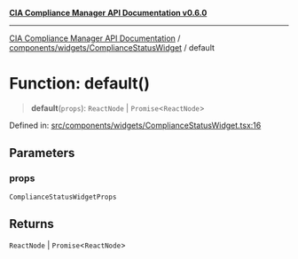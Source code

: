 [**CIA Compliance Manager API Documentation v0.6.0**](../../../../README.md)

***

[CIA Compliance Manager API Documentation](../../../../modules.md) / [components/widgets/ComplianceStatusWidget](../README.md) / default

# Function: default()

> **default**(`props`): `ReactNode` \| `Promise`\<`ReactNode`\>

Defined in: [src/components/widgets/ComplianceStatusWidget.tsx:16](https://github.com/Hack23/cia-compliance-manager/blob/32fe683007dd7fe1aa6b244d2353e60fab4f51de/src/components/widgets/ComplianceStatusWidget.tsx#L16)

## Parameters

### props

`ComplianceStatusWidgetProps`

## Returns

`ReactNode` \| `Promise`\<`ReactNode`\>
